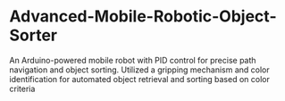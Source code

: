 # Advanced-Mobile-Robotic-Object-Sorter
An Arduino-powered mobile robot with PID control for precise path navigation and object sorting. Utilized a gripping mechanism and color identification for automated object retrieval and sorting based on color criteria  
